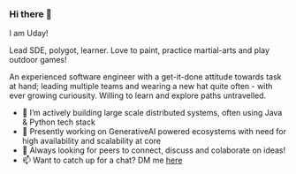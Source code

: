 ### Hi there 👋

<!--
**udayckumar/udayckumar** is a ✨ _special_ ✨ repository because its `README.md` (this file) appears on your GitHub profile.

Here are some ideas to get you started:

- 🔭 I’m currently working on ...
- 🌱 I’m currently learning ...
- 👯 I’m looking to collaborate on ...
- 🤔 I’m looking for help with ...
- 💬 Ask me about ...
- 📫 How to reach me: ...
- 😄 Pronouns: ...
- ⚡ Fun fact: ...
-->
I am Uday!

Lead SDE, polygot, learner. Love to paint, practice martial-arts and play outdoor games!

An experienced software engineer with a get-it-done attitude towards task at hand; leading multiple teams and wearing a new hat quite often - with ever growing curiousity.  Willing to learn and explore paths untravelled.


- 🔭 I’m actively building large scale distributed systems, often using Java & Python tech stack
- 🌱 Presently working on GenerativeAI powered ecosystems with need for high availability and scalability at core
- 🤔 Always looking for peers to connect, discuss and colaborate on ideas!
- 📫 Want to catch up for a chat? DM me [here](https://t.me/ud_ay)
